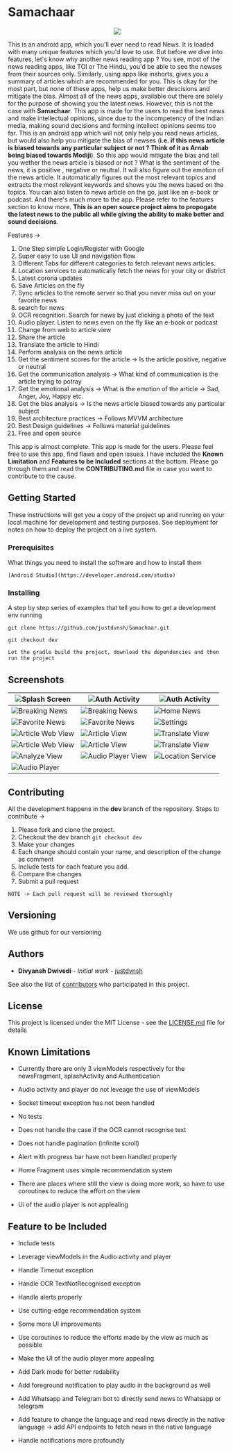 # Samachaar

<p align="center">
    <img src="docs/logo.png" />
</p>

This is an android app, which you'll ever need to read News. It is loaded with many unique features which you'd love to use. But before we dive into features, let's know why another news reading app ? You see, most of the news reading apps, like TOI or The Hindu, you'd be able to see the newses from their sources only. Similarly, using apps like inshorts, gives you a summary of articles which are recommended for you. This is okay for the most part, but none of these apps, help us make better descisions and mitigate the bias. Almost all of the news apps, available out there are solely for the purpose of showing you the latest news. However, this is not the case with __Samachaar__. This app is made for the users to read the best news and make intellectual opinions, since due to the incompetency of the Indian media, making sound decisions and forming intellect opinions seems too far.
This is an android app which will not only help you read news articles, but would also help you mitigate the bias of newses (__i.e. if this news article is biased towards any particular subject or not ? Think of it as Arnab being biased towards Modiji__). So this app would mitigate the bias and tell you wether the news article is biased or not ? What is the sentiment of the news, it is positive , negative or neutral. It will also figure out the emotion of the news article. It automatically figures out the most relevant topics and extracts the most relevant keywords and shows you the news based on the topics. You can also listen to news article on the go, just like an e-book or podcast. And there's much more to the app. Please refer to the features section to know more. __This is an open source project aims to propogate the latest news to the public all while giving the ability to make better and sound decisions__.

Features -> 
1. One Step simple Login/Register with Google
2. Super easy to use UI and navigation flow
3. Different Tabs for different categories to fetch relevant news articles.
4. Location services to automatically fetch the news for your city or district
5. Latest corona updates
6. Save Articles on the fly
7. Sync articles to the remote server so that you never miss out on your favorite news
8. search for news
9. OCR recognition. Search for news by just clicking a photo of the text
10. Audio player. Listen to news even on the fly like an e-book or podcast
11. Change from web to article view
12. Share the article
13. Translate the article to Hindi
14. Perform analysis on the news article
15. Get the sentiment scores for the article -> Is the article positive, negative or neutral
16. Get the communication analysis -> What kind of communication is the article trying to potray
17. Get the emotional analysis -> What is the emotion of the article -> Sad, Anger, Joy, Happy etc.
18. Get the bias analysis -> Is the news article biased towards any particular subject
19. Best architecture practices -> Follows MVVM architecture
20. Best Design guidelines -> Follows material guidelines
21. Free and open source

This app is almost complete. This app is made for the users. Please feel free to use this app, find flaws and open issues. I have included the __Known Limitation__ and __Features to be Included__ sections at the bottom. Please go through them and read the __CONTRIBUTING.md__ file in case you want to contribute to the cause.

## Getting Started

These instructions will get you a copy of the project up and running on your local machine for development and testing purposes. See deployment for notes on how to deploy the project on a live system.

### Prerequisites

What things you need to install the software and how to install them

```
[Android Studio](https://developer.android.com/studio)
```

### Installing

A step by step series of examples that tell you how to get a development env running

```
git clone https://github.com/justdvnsh/Samachaar.git
```

```
git checkout dev
```

```
Let the gradle build the project, download the dependencies and then run the project
```

## Screenshots

|![Splash Screen](docs/splash.jpg)|![Auth Activity](docs/authActivity.jpg)|![Auth Activity](docs/authActivity2.jpg)
|--|--|--|
|![Breaking News](docs/BreakingNews.jpg)|![Breaking News](docs/BreakingNews2.jpg)|![Home News](docs/homeFragment.jpg)
|![Favorite News](docs/saved.jpg)|![Favorite News](docs/saved2.jpg)|![Settings](docs/settings.jpg)
|![Article Web View](docs/ArticleWebView.jpg)|![Article View](docs/ArticleView.jpg)|![Translate View](docs/translate.jpg)
|![Article Web View](docs/ArticleWebView.jpg)|![Article View](docs/ArticleView.jpg)|![Translate View](docs/translate.jpg)
|![Analyze View](docs/analyze.jpg)|![Audio Player View](docs/audioPlayerActivity.jpg)|![Location Service](docs/locationService.jpg)
|![Audio Player](docs/audioPlayer.jpg)


## Contributing

All the development happens in the __dev__ branch of the repository. Steps to contribute ->

1. Please fork and clone the project.
2. Checkout the dev branch ```git checkout dev```
3. Make your changes 
4. Each change should contain your name, and description of the change as comment
5. Include tests for each feature you add.
6. Compare the changes
7. Submit a pull request

```
NOTE -> Each pull request will be reviewed thoroughly
```

## Versioning

We use github for our versioning

## Authors

* **Divyansh Dwivedi** - *Initial work* - [justdvnsh](https://github.com/justdvnsh)

See also the list of [contributors](https://github.com/justdvnsh/Samachaar/contributors) who participated in this project.

## License

This project is licensed under the MIT License - see the [LICENSE.md](LICENSE.md) file for details

## Known Limitations

* Currently there are only 3 viewModels respectively for the newsFragment, splashActivity and Authentication

* Audio activity and player do not leveage the use of viewModels

* Socket timeout exception has not been handled

* No tests

* Does not handle the case if the OCR cannot recognise text

* Does not handle pagination (infinite scroll)

* Alert with progress bar have not been handled properly

* Home Fragment uses simple recommendation system

* There are places where still the view is doing more work, so have to use coroutines to reduce the effort on the view

* Ui of the audio player is not applealing

## Feature to be Included

* Include tests

* Leverage viewModels in the Audio activity and player

* Handle Timeout exception

* Handle OCR TextNotRecognised exception

* Handle alerts properly

* Use cutting-edge recommendation system

* Some more UI improvements

* Use coroutines to reduce the efforts made by the view as much as possible

* Make the UI of the audio player more appealing

* Add Dark mode for better redability

* Add foreground notification to play audio in the background as well

* Add Whatsapp and Telegram bot to directly send news to Whatsapp or telegram

* Add feature to change the language and read news directly in the native language -> add API endpoints to fetch news in the native language

* Handle notifications more profoundly 
